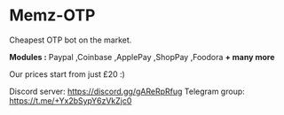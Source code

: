 # Memz-OTP
Cheapest OTP bot on the market.

**Modules :**
Paypal
,Coinbase
,ApplePay
,ShopPay
,Foodora
**+ many more**

Our prices start from just £20 :)

Discord server: https://discord.gg/gAReRpRfug
Telegram group: https://t.me/+Yx2bSypY6zVkZjc0

